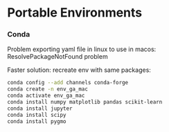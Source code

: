 Portable Environments
=========================


### Conda

Problem exporting yaml file in linux to use in macos: ResolvePackageNotFound problem

Faster solution: recreate env with same packages:

```bash
conda config --add channels conda-forge
conda create -n env_ga_mac
conda activate env_ga_mac
conda install numpy matplotlib pandas scikit-learn
conda install jupyter
conda install scipy
conda install pygmo
```
